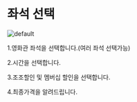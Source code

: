 # 좌석 선택

![default](https://user-images.githubusercontent.com/42165173/44081042-bd406200-9fe8-11e8-80d5-3ce09f9df159.PNG)

1.영화관 좌석을 선택합니다.(여러 좌석 선택가능)

2.시간을 선택합니다.

3.조조할인 및 멤버십 할인을 선택합니다.

4.최종가격을 알려드립니다.
